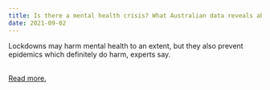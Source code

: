 ```yaml
---
title: Is there a mental health crisis? What Australian data reveals about impact of Covid lockdowns
date: 2021-09-02
---
```

<p>Lockdowns may harm mental health to an extent, but they also prevent epidemics which definitely do harm, experts say.</p><br>
<a href='https://www.theguardian.com/australia-news/datablog/2021/sep/03/is-there-a-mental-health-crisis-what-australian-data-reveals-about-impact-of-covid-lockdowns'>Read more.</a>
